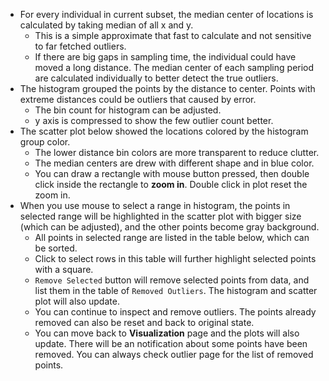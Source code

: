 - For every individual in current subset, the median center of locations is calculated by taking median of all x and y. 
    - This is a simple approximate that fast to calculate and not sensitive to far fetched outliers.
    - If there are big gaps in sampling time, the individual could have moved a long distance. The median center of each sampling period are calculated individually to better detect the true outliers.
- The histogram grouped the points by the distance to center. Points with extreme distances could be outliers that caused by error.
    - The bin count for histogram can be adjusted.
    - y axis is compressed to show the few outlier count better.
- The scatter plot below showed the locations colored by the histogram group color.
    - The lower distance bin colors are more transparent to reduce clutter.
    - The median centers are drew with different shape and in blue color.
    - You can draw a rectangle with mouse button pressed, then double click inside the rectangle to **zoom in**. Double click in plot reset the zoom in.
- When you use mouse to select a range in histogram, the points in selected range will be highlighted in the scatter plot with bigger size (which can be adjusted), and the other points become gray background.
    - All points in selected range are listed in the table below, which can be sorted.
    - Click to select rows in this table will further highlight selected points with a square.
    - `Remove Selected` button will remove selected points from data, and list them in the table of `Removed Outliers`. The histogram and scatter plot will also update.
    - You can continue to inspect and remove outliers. The points already removed can also be reset and back to original state.
    - You can move back to **Visualization** page and the plots will also update. There will be an notification about some points have been removed. You can always check outlier page for the list of removed points.

